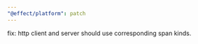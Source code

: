 ```yaml
---
"@effect/platform": patch
---
```


fix: http client and server should use corresponding span kinds.
